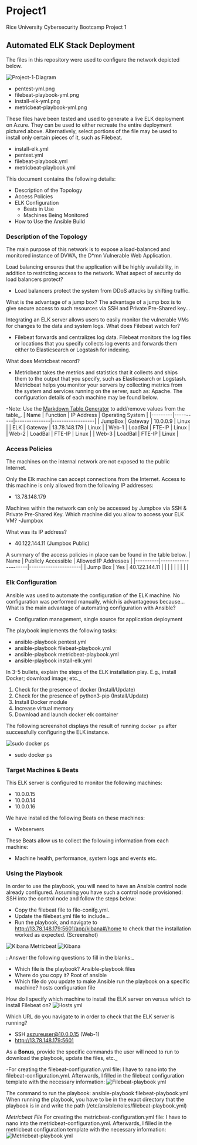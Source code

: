 # Project1
Rice University Cybersecurity Bootcamp Project 1


## Automated ELK Stack Deployment
The files in this repository were used to configure the network depicted below.

![Project-1-Diagram](https://user-images.githubusercontent.com/93356171/155870641-a1934b36-0ac1-45c9-9547-552f2409fcdb.png)

- pentest-yml.png
- filebeat-playbook-yml.png
- install-elk-yml.png
- metricbeat-playbook-yml.png

These files have been tested and used to generate a live ELK deployment on Azure. They can be used to either recreate the entire deployment pictured above. Alternatively, select portions of the file may be used to install only certain pieces of it, such as Filebeat.
  - install-elk.yml
  - pentest.yml
  - filebeat-playbook.yml
  - metricbeat-playbook.yml

This document contains the following details:
- Description of the Topology
- Access Policies
- ELK Configuration
  - Beats in Use
  - Machines Being Monitored
- How to Use the Ansible Build


### Description of the Topology ###


The main purpose of this network is to expose a load-balanced and monitored instance of DVWA, the D*mn Vulnerable Web Application.

Load balancing ensures that the application will be highly availability, in addition to restricting access to the network. 
What aspect of security do load balancers protect?
- Load balancers protect the system from DDoS attacks by shifting traffic. 

What is the advantage of a jump box?
The advantage of a jump box is to give secure access to such resources via SSH and Private Pre-Shared key... 


Integrating an ELK server allows users to easily monitor the vulnerable VMs for changes to the data and system logs. 
What does Filebeat watch for?
- Filebeat forwards and centralizes log data. Filebeat monitors the log files or locations that you specify collects log events and forwards them either to Elasticsearch or Logstash for indexing.

What does Metricbeat record?
- Metricbeat takes the metrics and statistics that it collects and ships them to the output that you specify, such as Elasticsearch or Logstash. Metricbeat helps you monitor your servers by collecting metrics from the system and services running on the server, such as: Apache.
The configuration details of each machine may be found below.


-Note: Use the [Markdown Table Generator](http://www.tablesgenerator.com/markdown_tables) to add/remove values from the table_.
| Name    | Function | IP Address    | Operating System |
|---------|----------|---------------|------------------|
| JumpBox | Gateway  | 10.0.0.9      | Linux            |
| ELK     | Gateway  | 13.78.148.179 | Linux            |
| Web-1   | LoadBal  | FTE-IP        | Linux            |
| Web-2   | LoadBal  | FTE-IP        | Linux            |
| Web-3   | LoadBal  | FTE-IP        | Linux            |


### Access Policies

The machines on the internal network are not exposed to the public Internet. 

Only the Elk machine can accept connections from the Internet. Access to this machine is only allowed from the following IP addresses:
- 13.78.148.179

Machines within the network can only be accessed by Jumpbox via SSH & Private Pre-Shared Key. Which machine did you allow to access your ELK VM? 
-Jumpbox

What was its IP address?
- 40.122.144.11 (Jumpbox Public)

A summary of the access policies in place can be found in the table below.
| Name     | Publicly Accessible | Allowed IP Addresses |
|----------|---------------------|----------------------|
| Jump Box |   Yes               | 40.122.144.11        |
|          |                     |                      |
|          |                     |                      |


### Elk Configuration

Ansible was used to automate the configuration of the ELK machine. No configuration was performed manually, which is advantageous because...
What is the main advantage of automating configuration with Ansible?
- Configuration management, single source for application deployment


The playbook implements the following tasks:
- ansible-playbook pentest.yml
- ansible-playbook filebeat-playbook.yml
- ansible-playbook metricbeat-playbook.yml
- ansible-playbook install-elk.yml


In 3-5 bullets, explain the steps of the ELK installation play. E.g., install Docker; download image; etc._
1.  Check for the presence of docker (Install/Update)
2.  Check for the presence of python3-pip (Install/Update)
3.  Install Docker module
4.  Increase virtual memory
5.  Download and launch docker elk container


The following screenshot displays the result of running `docker ps` after successfully configuring the ELK instance.

![sudo docker ps](https://user-images.githubusercontent.com/93356171/155871127-ef629c42-cc4b-4eed-bb85-f4ae287739ed.png)

- sudo docker ps

### Target Machines & Beats

This ELK server is configured to monitor the following machines:
- 10.0.0.15
- 10.0.0.14
- 10.0.0.16

We have installed the following Beats on these machines:
- Webservers

These Beats allow us to collect the following information from each machine:
- Machine health, performance, system logs and events etc.  

### Using the Playbook

In order to use the playbook, you will need to have an Ansible control node already configured. Assuming you have such a control node provisioned: 
SSH into the control node and follow the steps below:

- Copy the filebeat file to file-conifg.yml.
- Update the filebeat.yml file to include...
- Run the playbook, and navigate to http://13.78.148.179:5601/app/kibana#/home to check that the installation worked as expected.  (Screenshot)

![Kibana Metricbeat](https://user-images.githubusercontent.com/93356171/155827203-fd403887-58a5-44df-a102-0648cda04e5f.png)
![Kibana ](https://user-images.githubusercontent.com/93356171/155827231-47fb3e92-804d-4a3c-b5cc-cd6d96d00d0c.png)


: Answer the following questions to fill in the blanks:_

- Which file is the playbook? Ansible-playbook files   
- Where do you copy it? Root of ansible 
- Which file do you update to make Ansible run the playbook on a specific machine? hosts configuration file

How do I specify which machine to install the ELK server on versus which to install Filebeat on?
![Hosts yml](https://user-images.githubusercontent.com/93356171/155905944-4dcbbb5f-8327-41c7-86df-b86373a9589d.png)

Which URL do you navigate to in order to check that the ELK server is running?
- SSH aszureuser@10.0.0.15 (Web-1)
- http://13.78.148.179:5601

As a **Bonus**, provide the specific commands the user will need to run to download the playbook, update the files, etc._

-For creating the filebeat-configuration.yml file: I have to nano into the filebeat-configuration.yml. Afterwards, I filled in the filebeat configuration template with the necessary information: 
![Filebeat-playbook yml](https://user-images.githubusercontent.com/93356171/155871340-8300d7b2-1bf7-4660-8696-7fdad67d3e9b.png)

The command to run the playbook: ansible-playbook filebeat-playbook.yml
When running the playbook, you have to be in the exact directory that the playbook is in and write the path (/etc/ansible/roles/filebeat-playbook.yml)

*Metricbeat File*
For creating the metricbeat-configuration.yml file: I have to nano into the metricbeat-configuration.yml. Afterwards, I filled in the metricbeat configuration template with the necessary information:
![Metricbeat-playbook yml](https://user-images.githubusercontent.com/93356171/155872241-bd78a397-8559-41d6-b506-fcf806e14df1.png)

